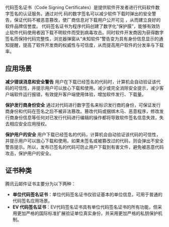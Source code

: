 代码签名证书（Code Signing Certificates）是提供软件开发者进行代码软件数字签名的认证服务。通过对代 码的数字签名可以减少软件下载时弹出的安全警告，保证代码不被恶意篡改，使厂商信息对下载用户公开可见 ，从而建立良好的软件品牌信誉度。 代码签名证书为程序代码创建了数字化“保护膜”，能够有效防止软件代码使用者因下载不明软件而受到病毒攻击。同时软件开发商因为获得数字签名而保持代码完整性，浏览器弹窗从“未知软件”警告变为具有身份信息显示的通知提醒，提高了软件开发商的权威性与可信度，从而提高用户软件的分发率与下载率。

## 应用场景
**减少错误消息和安全警告**
用户在下载已经签名的代码时，计算机会自动验证该代码的可信性，并提示用户可以放心下载和使用。减少或完全消除安全提示，减少客户端软件运行报错，有效提升客户端使用体验，增加软件发行、下载量。

**保护发行商身份安全**
通过对代码进行数字签名来标识发行商的身份，可保证发行商身份和代码在签名之后不被非法篡改。篡改代码或捆绑木马、恶意程序，修改发行商身份信息等任何对已发行代码进行编辑的操作都将导致软件签名信息失效，失去相应安全应用授权。

**保护用户的安全**
用户下载已经签名的代码，计算机会自动验证该代码的可信性，并提示用户可以放心下载和使用。如果未签名或被篡改过的代码，则会弹出不安全警告提示。所以，发布已签名的代码可防止用户下载到有害文件，避免被恶意代码攻击，保护用户的安全。

## 证书种类
腾讯云邮件证书主要分为以下两种：
- **单位代码签名证书**：单位代码签名证书仅验证基本的单位信息，可用于普通的代码签名应用场景。
- **EV 代码签名证书**：EV代码签名证书具有单位代码签名证书的所有功能，但采用更加严格的国际标准扩展验证单位真实身份，并采用更加严格的私钥保护机制。